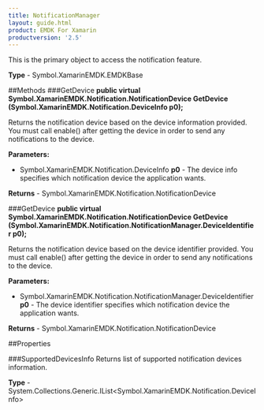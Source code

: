 ```yaml
---
title: NotificationManager
layout: guide.html 
product: EMDK For Xamarin 
productversion: '2.5' 
---
```

This is the primary object to access the notification feature.

**Type** - Symbol.XamarinEMDK.EMDKBase

##Methods
###GetDevice
**public virtual Symbol.XamarinEMDK.Notification.NotificationDevice GetDevice (Symbol.XamarinEMDK.Notification.DeviceInfo p0);**

Returns the notification device based on the device information provided. You must call enable() after getting the device in order to send any notifications to the device.

**Parameters:** 

* Symbol.XamarinEMDK.Notification.DeviceInfo **p0** - The device info specifies which notification device the application wants.

**Returns** - Symbol.XamarinEMDK.Notification.NotificationDevice

###GetDevice
**public virtual Symbol.XamarinEMDK.Notification.NotificationDevice GetDevice (Symbol.XamarinEMDK.Notification.NotificationManager.DeviceIdentifier p0);**

Returns the notification device based on the device identifier provided. You must call enable() after getting the device in order to send any notifications to the device.

**Parameters:** 

* Symbol.XamarinEMDK.Notification.NotificationManager.DeviceIdentifier **p0** - The device identifier specifies which notification device the application wants.

**Returns** - Symbol.XamarinEMDK.Notification.NotificationDevice

##Properties

###SupportedDevicesInfo
Returns list of supported notification devices information.

**Type** - System.Collections.Generic.IList<Symbol.XamarinEMDK.Notification.DeviceInfo>


